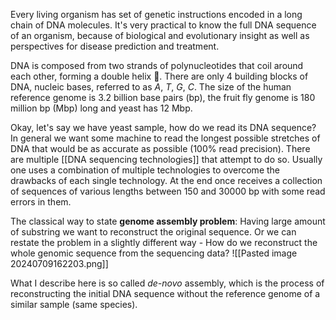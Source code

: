 Every living organism has set of genetic instructions encoded in a long chain of DNA molecules. It's very practical to know the full DNA sequence of an organism, because of biological and evolutionary insight as well as perspectives for disease prediction and treatment.

DNA is composed from two strands of polynucleotides that coil around each other, forming a double helix 🧬. There are only 4 building blocks of DNA, nucleic bases, referred to as *A*, *T*, *G*, *C*. The size of the human reference genome is 3.2 billion base pairs (bp), the fruit fly genome is 180 million bp (Mbp) long and yeast has 12 Mbp. 

Okay, let's say we have yeast sample, how do we read its DNA sequence? In general we want some machine to read the longest possible stretches of DNA that would be as accurate as possible (100% read precision). There are multiple [[DNA sequencing technologies]] that attempt to do so. Usually one uses a combination of multiple technologies to overcome the drawbacks of each single technology. At the end once receives a collection of sequences of various lengths between 150 and 30000 bp with some read errors in them.

The classical way to state **genome assembly problem**: Having large amount of substring we want to reconstruct the original sequence. Or we can restate the problem in a slightly different way - How do we reconstruct the whole genomic sequence from the sequencing data?
![[Pasted image 20240709162203.png]]

What I describe here is so called *de-novo* assembly, which is the process of reconstructing the initial DNA sequence without the reference genome of a similar sample (same species).